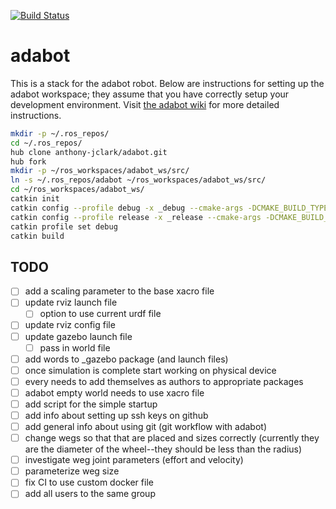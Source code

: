 
[![Build Status](https://travis-ci.org/anthony-jclark/adabot.svg?branch=master)](https://travis-ci.org/anthony-jclark/adabot)

# adabot

This is a stack for the adabot robot. Below are instructions for setting up the adabot workspace; they assume that you have correctly setup your development environment. Visit [the adabot wiki](https://github.com/anthony-jclark/adabot/wiki) for more detailed instructions.

```bash
mkdir -p ~/.ros_repos/
cd ~/.ros_repos/
hub clone anthony-jclark/adabot.git
hub fork
mkdir -p ~/ros_workspaces/adabot_ws/src/
ln -s ~/.ros_repos/adabot ~/ros_workspaces/adabot_ws/src/
cd ~/ros_workspaces/adabot_ws/
catkin init
catkin config --profile debug -x _debug --cmake-args -DCMAKE_BUILD_TYPE=Debug
catkin config --profile release -x _release --cmake-args -DCMAKE_BUILD_TYPE=Release
catkin profile set debug
catkin build
```

## TODO

- [ ] add a scaling parameter to the base xacro file
- [ ] update rviz launch file
    + [ ] option to use current urdf file
- [ ] update rviz config file
- [ ] update gazebo launch file
    + [ ] pass in world file
- [ ] add words to _gazebo package (and launch files)
- [ ] once simulation is complete start working on physical device
- [ ] every needs to add themselves as authors to appropriate packages
- [ ] adabot empty world needs to use xacro file
- [ ] add script for the simple startup
- [ ] add info about setting up ssh keys on github
- [ ] add general info about using git (git workflow with adabot)
- [ ] change wegs so that that are placed and sizes correctly (currently they are the diameter of the wheel--they should be less than the radius)
- [ ] investigate weg joint parameters (effort and velocity)
- [ ] parameterize weg size
- [ ] fix CI to use custom docker file
- [ ] add all users to the same group
